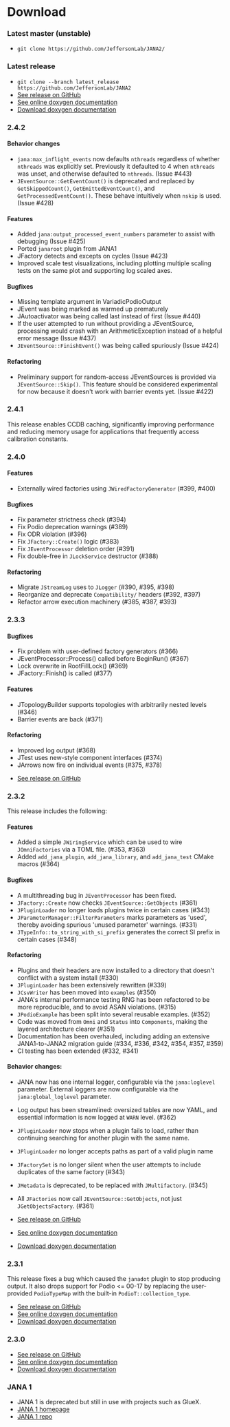# Download

### Latest master (unstable)

- `git clone https://github.com/JeffersonLab/JANA2/`

### Latest release
- `git clone --branch latest_release https://github.com/JeffersonLab/JANA2`
- [See release on GitHub](https://github.com/JeffersonLab/JANA2/tree/latest_release)
- [See online doxygen documentation](http://www.jlab.org/JANA/jana_doc_latest/index.html)
- [Download doxygen documentation](http://www.jlab.org/JANA/jana_doc_latest.tar.gz)

### 2.4.2

#### Behavior changes
- `jana:max_inflight_events` now defaults `nthreads` regardless of whether `nthreads` was explicitly set. Previously it defaulted to 4 when `nthreads` was unset, and otherwise defaulted to `nthreads`. (Issue #443)
- `JEventSource::GetEventCount()` is deprecated and replaced by `GetSkippedCount()`, `GetEmittedEventCount()`, and `GetProcessedEventCount()`. These behave intuitively when `nskip` is used. (Issue #428)

#### Features
- Added `jana:output_processed_event_numbers` parameter to assist with debugging (Issue #425)
- Ported `janaroot` plugin from JANA1
- JFactory detects and excepts on cycles (Issue #423)
- Improved scale test visualizations, including plotting multiple scaling tests on the same plot and supporting log scaled axes.

#### Bugfixes
- Missing template argument in VariadicPodioOutput
- JEvent was being marked as warmed up prematurely
- JAutoactivator was being called last instead of first (Issue #440)
- If the user attempted to run without providing a JEventSource, processing would crash with an ArithmeticException instead of a helpful error message (Issue #437)
- `JEventSource::FinishEvent()` was being called spuriously (Issue #424)

#### Refactoring
- Preliminary support for random-access JEventSources is provided via `JEventSource::Skip()`. This feature should be considered experimental for now because it doesn't work with barrier events yet. (Issue #422)

### 2.4.1

This release enables CCDB caching, significantly improving performance and reducing memory usage for applications that frequently access calibration constants.

### 2.4.0

#### Features

- Externally wired factories using `JWiredFactoryGenerator` (#399, #400)

#### Bugfixes

- Fix parameter strictness check (#394)
- Fix Podio deprecation warnings (#389)
- Fix ODR violation (#396)
- Fix `JFactory::Create()` logic (#383)
- Fix `JEventProcessor` deletion order (#391)
- Fix double-free in `JLockService` destructor (#388)

#### Refactoring

- Migrate `JStreamLog` uses to `JLogger` (#390, #395, #398)
- Reorganize and deprecate `Compatibility/` headers (#392, #397)
- Refactor arrow execution machinery (#385, #387, #393)

### 2.3.3

#### Bugfixes
* Fix problem with user-defined factory generators (#366)
* JEventProcessor::Process() called before BeginRun() (#367)
* Lock overwrite in RootFillLock() (#369)
* JFactory::Finish() is called (#377)

#### Features
* JTopologyBuilder supports topologies with arbitrarily nested levels (#346)
* Barrier events are back (#371)

#### Refactoring
* Improved log output (#368)
* JTest uses new-style component interfaces (#374)
* JArrows now fire on individual events (#375, #378)

- [See release on GitHub](https://github.com/JeffersonLab/JANA2/releases/tag/v2.3.3)

### 2.3.2
This release includes the following:

#### Features
- Added a simple `JWiringService` which can be used to wire `JOmniFactories` via a TOML file. (#353, #363)
- Added `add_jana_plugin`, `add_jana_library`, and `add_jana_test` CMake macros (#364)

#### Bugfixes
- A multithreading bug in `JEventProcessor` has been fixed.
- `JFactory::Create` now checks `JEventSource::GetObjects` (#361)
- `JPluginLoader` no longer loads plugins twice in certain cases (#343)
- `JParameterManager::FilterParameters` marks parameters as 'used', thereby avoiding spurious 'unused parameter' warnings. (#331)
- `JTypeInfo::to_string_with_si_prefix` generates the correct SI prefix in certain cases (#348)

#### Refactoring
- Plugins and their headers are now installed to a directory that doesn't conflict with a system install (#330)
- `JPluginLoader` has been extensively rewritten (#339)
- `JCsvWriter` has been moved into `examples` (#350)
- JANA's internal performance testing RNG has been refactored to be more reproducible, and to avoid ASAN violations. (#315)
- `JPodioExample` has been split into several reusable examples. (#352)
- Code was moved from `Omni` and `Status` into `Components`, making the layered architecture clearer (#351)
- Documentation has been overhauled, including adding an extensive JANA1-to-JANA2 migration guide (#334, #336, #342, #354, #357, #359)
- CI testing has been extended (#332, #341)

#### Behavior changes:
- JANA now has one internal logger, configurable via the `jana:loglevel` parameter. External loggers are now configurable via the `jana:global_loglevel` parameter.
- Log output has been streamlined: oversized tables are now YAML, and essential information is now logged at `WARN` level. (#362)
- `JPluginLoader` now stops when a plugin fails to load, rather than continuing searching for another plugin with the same name.
- `JPluginLoader` no longer accepts paths as part of a valid plugin name
- `JFactorySet` is no longer silent when the user attempts to include duplicates of the same factory (#343)
- `JMetadata` is deprecated, to be replaced with `JMultifactory`. (#345)
- All `JFactories` now call `JEventSource::GetObjects`, not just `JGetObjectsFactory`. (#361)

- [See release on GitHub](https://github.com/JeffersonLab/JANA2/releases/tag/v2.3.2)
- [See online doxygen documentation](http://www.jlab.org/JANA/jana_doc_2.3.1/index.html)
- [Download doxygen documentation](http://www.jlab.org/JANA/jana_doc_2.3.1.tar.gz)

### 2.3.1
This release fixes a bug which caused the `janadot` plugin to stop producing output. It also drops support for Podio <= 00-17 by replacing the user-provided `PodioTypeMap` with the built-in `PodioT::collection_type`. 

- [See release on GitHub](https://github.com/JeffersonLab/JANA2/releases/tag/v2.3.1)
- [See online doxygen documentation](http://www.jlab.org/JANA/jana_doc_2.3.1/index.html)
- [Download doxygen documentation](http://www.jlab.org/JANA/jana_doc_2.3.1.tar.gz)

### 2.3.0 
- [See release on GitHub](https://github.com/JeffersonLab/JANA2/releases/tag/v2.3.0)
- [See online doxygen documentation](http://www.jlab.org/JANA/jana_doc_2.3.0/index.html)
- [Download doxygen documentation](http://www.jlab.org/JANA/jana_doc_2.3.0.tar.gz)

### JANA 1

- JANA 1 is deprecated but still in use with projects such as GlueX.
- [JANA 1 homepage](https://www.jlab.org/JANA/)
- [JANA 1 repo](https://github.com/JeffersonLab/JANA)


